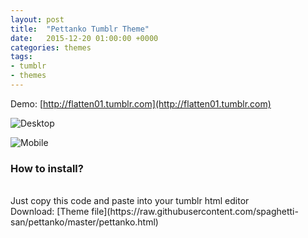 ```yaml
---
layout: post
title:  "Pettanko Tumblr Theme"
date:   2015-12-20 01:00:00 +0000
categories: themes
tags:
- tumblr
- themes
---
```




Demo: [http://flatten01.tumblr.com](http://flatten01.tumblr.com)

![Desktop](http://spaghetti-san.github.io/image/1.jpg)

![Mobile](http://spaghetti-san.github.io/image/2.png)



<h3>How to install?</h3>
<br>
Just copy this code and paste into your tumblr html editor
<br>
Download: [Theme file](https://raw.githubusercontent.com/spaghetti-san/pettanko/master/pettanko.html)
